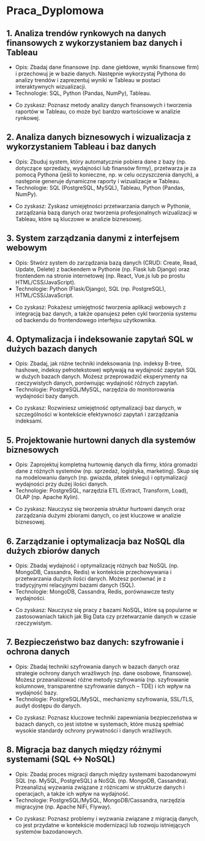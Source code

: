 # Praca_Dyplomowa



## 1. Analiza trendów rynkowych na danych finansowych z wykorzystaniem baz danych i Tableau
- Opis: Zbadaj dane finansowe (np. dane giełdowe, wyniki finansowe firm) i przechowuj je w bazie danych. Następnie wykorzystaj Pythona do analizy trendów i zaprezentuj wyniki w Tableau w postaci interaktywnych wizualizacji.
- Technologie: SQL, Python (Pandas, NumPy), Tableau.
* Co zyskasz: Poznasz metody analizy danych finansowych i tworzenia raportów w Tableau, co może być bardzo wartościowe w analizie rynkowej.

## 2. Analiza danych biznesowych i wizualizacja z wykorzystaniem Tableau i baz danych
- Opis: Zbuduj system, który automatycznie pobiera dane z bazy (np. dotyczące sprzedaży, wydajności lub finansów firmy), przetwarza je za pomocą Pythona (jeśli to konieczne, np. w celu oczyszczenia danych), a następnie generuje dynamiczne raporty i wizualizacje w Tableau.
- Technologie: SQL (PostgreSQL, MySQL), Tableau, Python (Pandas, NumPy).
* Co zyskasz: Zyskasz umiejętności przetwarzania danych w Pythonie, zarządzania bazą danych oraz tworzenia profesjonalnych wizualizacji w Tableau, które są kluczowe w analizie biznesowej.

## 3. System zarządzania danymi z interfejsem webowym
- Opis: Stwórz system do zarządzania bazą danych (CRUD: Create, Read, Update, Delete) z backendem w Pythonie (np. Flask lub Django) oraz frontendem na stronie internetowej (np. React, Vue.js lub po prostu HTML/CSS/JavaScript).
- Technologie: Python (Flask/Django), SQL (np. PostgreSQL), HTML/CSS/JavaScript.
* Co zyskasz: Pokażesz umiejętność tworzenia aplikacji webowych z integracją baz danych, a także opanujesz pełen cykl tworzenia systemu od backendu do frontendowego interfejsu użytkownika.

## 4. Optymalizacja i indeksowanie zapytań SQL w dużych bazach danych
- Opis: Zbadaj, jak różne techniki indeksowania (np. indeksy B-tree, hashowe, indeksy pełnotekstowe) wpływają na wydajność zapytań SQL w dużych bazach danych. Możesz przeprowadzić eksperymenty na rzeczywistych danych, porównując wydajność różnych zapytań.
- Technologie: PostgreSQL/MySQL, narzędzia do monitorowania wydajności bazy danych.
* Co zyskasz: Rozwiniesz umiejętność optymalizacji baz danych, w szczególności w kontekście efektywności zapytań i zarządzania indeksami.

## 5. Projektowanie hurtowni danych dla systemów biznesowych
- Opis: Zaprojektuj kompletną hurtownię danych dla firmy, która gromadzi dane z różnych systemów (np. sprzedaż, logistyka, marketing). Skup się na modelowaniu danych (np. gwiazda, płatek śniegu) i optymalizacji wydajności przy dużej ilości danych.
- Technologie: PostgreSQL, narzędzia ETL (Extract, Transform, Load), OLAP (np. Apache Kylin).
* Co zyskasz: Nauczysz się tworzenia struktur hurtowni danych oraz zarządzania dużymi zbiorami danych, co jest kluczowe w analizie biznesowej.

## 6. Zarządzanie i optymalizacja baz NoSQL dla dużych zbiorów danych
- Opis: Zbadaj wydajność i optymalizację różnych baz NoSQL (np. MongoDB, Cassandra, Redis) w kontekście przechowywania i przetwarzania dużych ilości danych. Możesz porównać je z tradycyjnymi relacyjnymi bazami danych (SQL).
- Technologie: MongoDB, Cassandra, Redis, porównawcze testy wydajności.
* Co zyskasz: Nauczysz się pracy z bazami NoSQL, które są popularne w zastosowaniach takich jak Big Data czy przetwarzanie danych w czasie rzeczywistym.

## 7. Bezpieczeństwo baz danych: szyfrowanie i ochrona danych
- Opis: Zbadaj techniki szyfrowania danych w bazach danych oraz strategie ochrony danych wrażliwych (np. dane osobowe, finansowe). Możesz przeanalizować różne metody szyfrowania (np. szyfrowanie kolumnowe, transparentne szyfrowanie danych – TDE) i ich wpływ na wydajność bazy.
- Technologie: PostgreSQL/MySQL, mechanizmy szyfrowania, SSL/TLS, audyt dostępu do danych.
* Co zyskasz: Poznasz kluczowe techniki zapewniania bezpieczeństwa w bazach danych, co jest istotne w systemach, które muszą spełniać wysokie standardy ochrony prywatności i danych wrażliwych.

## 8. Migracja baz danych między różnymi systemami (SQL <-> NoSQL)
- Opis: Zbadaj proces migracji danych między systemami bazodanowymi SQL (np. MySQL, PostgreSQL) a NoSQL (np. MongoDB, Cassandra). Przeanalizuj wyzwania związane z różnicami w strukturze danych i operacjach, a także ich wpływ na wydajność.
- Technologie: PostgreSQL/MySQL, MongoDB/Cassandra, narzędzia migracyjne (np. Apache NiFi, Flyway).
* Co zyskasz: Poznasz problemy i wyzwania związane z migracją danych, co jest przydatne w kontekście modernizacji lub rozwoju istniejących systemów bazodanowych.
